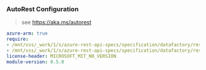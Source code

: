 ### AutoRest Configuration

> see https://aka.ms/autorest

``` yaml
azure-arm: true
require:
- /mnt/vss/_work/1/s/azure-rest-api-specs/specification/datafactory/resource-manager/readme.md
- /mnt/vss/_work/1/s/azure-rest-api-specs/specification/datafactory/resource-manager/readme.go.md
license-header: MICROSOFT_MIT_NO_VERSION
module-version: 0.5.0

```